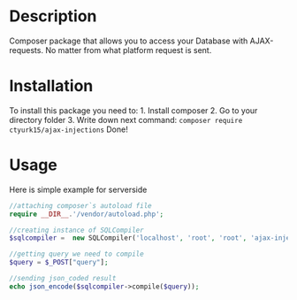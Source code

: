 # Description

Composer package that allows you to access your Database with AJAX-requests. No matter from what platform request is sent.

# Installation

To install this package you need to:
    1. Install composer
    2. Go to your directory folder
    3. Write down next command:
    ```
    composer require ctyurk15/ajax-injections
    ```
Done!

# Usage
Here is simple example for serverside

```php
//attaching composer`s autoload file
require __DIR__.'/vendor/autoload.php';

//creating instance of SQLCompiler
$sqlcompiler =  new SQLCompiler('localhost', 'root', 'root', 'ajax-injections');

//getting query we need to compile
$query = $_POST["query"];

//sending json_coded result
echo json_encode($sqlcompiler->compile($query));
```